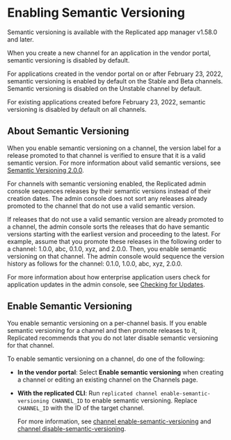 # Enabling Semantic Versioning

Semantic versioning is available with the Replicated app manager v1.58.0 and later.

When you create a new channel for an application in the vendor portal, semantic versioning is disabled by default.

For applications created in the vendor portal on or after February 23, 2022, semantic versioning is enabled by default on the Stable and Beta channels. Semantic versioning is disabled on the Unstable channel by default.

For existing applications created before February 23, 2022, semantic versioning is disabled by default on all channels.

## About Semantic Versioning

When you enable semantic versioning on a channel, the version label for a release promoted to that channel is verified to ensure that it is a valid semantic version. For more information about valid semantic versions, see [Semantic Versioning 2.0.0](https://semver.org).

For channels with semantic versioning enabled, the Replicated admin console sequences releases by their semantic versions instead of their creation dates. The admin console does not sort any releases already promoted to the channel that do not use a valid semantic version.

If releases that do not use a valid semantic version are already promoted to a channel, the admin console sorts the releases that do have semantic versions starting with the earliest version and proceeding to the latest. For example, assume that you promote these releases in the following order to a channel: 1.0.0, abc, 0.1.0, xyz, and 2.0.0. Then, you enable semantic versioning on that channel. The admin console would sequence the version history as follows for the channel: 0.1.0, 1.0.0, abc, xyz, 2.0.0.

For more information about how enterprise application users check for application updates in the admin console, see [Checking for Updates](../enterprise/updating-apps#checking-for-updates).

## Enable Semantic Versioning

You enable semantic versioning on a per-channel basis. If you enable semantic versioning for a channel and then promote releases to it, Replicated recommends that you do not later disable semantic versioning for that channel.

To enable semantic versioning on a channel, do one of the following:

* **In the vendor portal**: Select **Enable semantic versioning** when creating a channel or editing an existing channel on the Channels page.

* **With the replicated CLI**: Run `replicated channel enable-semantic-versioning CHANNEL_ID` to enable semantic versioning. Replace `CHANNEL_ID` with the ID of the target channel.

   For more information, see [channel enable-semantic-versioning](../reference/replicated-cli-channel-enable-semver) and [channel disable-semantic-versioning](../reference/replicated-cli-channel-disable-semver).
